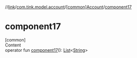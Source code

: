 //[link](../../index.md)/[com.tink.model.account](../index.md)/[[common]Account](index.md)/[component17](component17.md)



# component17  
[common]  
Content  
operator fun [component17](component17.md)(): [List](https://kotlinlang.org/api/latest/jvm/stdlib/kotlin.collections/-list/index.html)<[String](https://kotlinlang.org/api/latest/jvm/stdlib/kotlin/-string/index.html)>  



